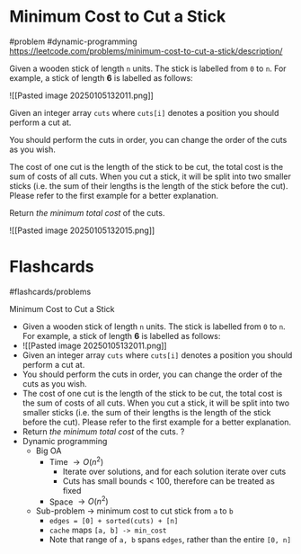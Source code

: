 # Minimum Cost to Cut a Stick
#problem #dynamic-programming 
https://leetcode.com/problems/minimum-cost-to-cut-a-stick/description/

Given a wooden stick of length `n` units. The stick is labelled from `0` to `n`. For example, a stick of length **6** is labelled as follows:

![[Pasted image 20250105132011.png]]

Given an integer array `cuts` where `cuts[i]` denotes a position you should perform a cut at.

You should perform the cuts in order, you can change the order of the cuts as you wish.

The cost of one cut is the length of the stick to be cut, the total cost is the sum of costs of all cuts. When you cut a stick, it will be split into two smaller sticks (i.e. the sum of their lengths is the length of the stick before the cut). Please refer to the first example for a better explanation.

Return _the minimum total cost_ of the cuts.

![[Pasted image 20250105132015.png]]
# Flashcards
#flashcards/problems 

Minimum Cost to Cut a Stick
- Given a wooden stick of length `n` units. The stick is labelled from `0` to `n`. For example, a stick of length **6** is labelled as follows:
- ![[Pasted image 20250105132011.png]]
- Given an integer array `cuts` where `cuts[i]` denotes a position you should perform a cut at.
- You should perform the cuts in order, you can change the order of the cuts as you wish.
- The cost of one cut is the length of the stick to be cut, the total cost is the sum of costs of all cuts. When you cut a stick, it will be split into two smaller sticks (i.e. the sum of their lengths is the length of the stick before the cut). Please refer to the first example for a better explanation.
- Return _the minimum total cost_ of the cuts.
?
- Dynamic programming
	- Big OA
		- Time $\to O(n^2)$
			- Iterate over solutions, and for each solution iterate over cuts
			- Cuts has small bounds < 100, therefore can be treated as fixed
		- Space $\to O(n^2)$
	- Sub-problem $\to$ minimum cost to cut stick from `a` to `b`
		- `edges = [0] + sorted(cuts) + [n]`
		- `cache` maps `[a, b] -> min_cost`
		- Note that range of `a, b` spans `edges`, rather than the entire `[0, n]`